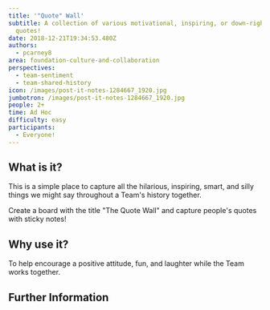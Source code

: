 ```yaml
---
title: '"Quote" Wall'
subtitle: A collection of various motivational, inspiring, or down-right hilarious
  quotes! 
date: 2018-12-21T19:34:53.480Z
authors:
  - pcarney8
area: foundation-culture-and-collaboration
perspectives:
  - team-sentiment
  - team-shared-history
icon: /images/post-it-notes-1284667_1920.jpg
jumbotron: /images/post-it-notes-1284667_1920.jpg
people: 2+
time: Ad Hoc
difficulty: easy
participants:
  - Everyone!
---
```

## What is it?

This is a simple place to capture all the hilarious, inspiring, smart, and silly things we might say throughout a Team's history together.

Create a board with the title "The Quote Wall" and capture people's quotes with sticky notes!

## Why use it?

To help encourage a positive attitude, fun, and laughter while the Team works together.

## Further Information
